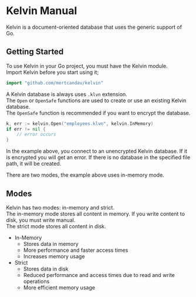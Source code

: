 # Kelvin Manual

Kelvin is a document-oriented database that uses the generic support of Go.


## Getting Started

To use Kelvin in your Go project, you must have the Kelvin module. \
Import Kelvin before you start using it;

```go
import "github.com/mertcandav/kelvin"
```

A Kelvin database is always uses ``.klvn`` extension. \
The ``Open`` or ``OpenSafe`` functions are used to create or use an existing Kelvin database. \
The ``OpenSafe`` function is recommended if you want to encrypt the database.

```go
k, err := kelvin.Open("employees.klvn", kelvin.InMemory)
if err != nil {
    // error occurs
}
```

In the example above, you connect to an unencrypted Kelvin database.
If it is encrypted you will get an error.
If there is no database in the specified file path, it will be created.

There are two modes, the example above uses in-memory mode.

## Modes

Kelvin has two modes: in-memory and strict. \
The in-memory mode stores all content in memory. If you write content to disk, you must write manual. \
The strict mode stores all content in disk.

- In-Memory
  - Stores data in memory
  - More performance and faster access times
  - Increases memory usage
- Strict
  - Stores data in disk
  - Reduced performance and access times due to read and write operations
  - More efficient memory usage
